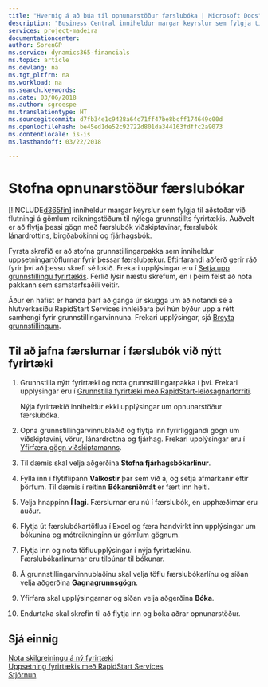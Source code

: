 ```yaml
---
title: "Hvernig á að búa til opnunarstöður færslubóka | Microsoft Docs"
description: "Business Central inniheldur margar keyrslur sem fylgja til aðstoðar við flutningi á gömlum reikningstöðum til nýlega grunnstillts fyrirtækis. Auðvelt er að flytja þessi gögn með færslubókunum."
services: project-madeira
documentationcenter: 
author: SorenGP
ms.service: dynamics365-financials
ms.topic: article
ms.devlang: na
ms.tgt_pltfrm: na
ms.workload: na
ms.search.keywords: 
ms.date: 03/06/2018
ms.author: sgroespe
ms.translationtype: HT
ms.sourcegitcommit: d7fb34e1c9428a64c71ff47be8bcff174649c00d
ms.openlocfilehash: be45ed1de52c92722d801da344163fdffc2a9073
ms.contentlocale: is-is
ms.lasthandoff: 03/22/2018

---
```

# <a name="create-journal-opening-balances"></a>Stofna opnunarstöður færslubókar
[!INCLUDE[d365fin](includes/d365fin_md.md)] inniheldur margar keyrslur sem fylgja til aðstoðar við flutningi á gömlum reikningstöðum til nýlega grunnstillts fyrirtækis. Auðvelt er að flytja þessi gögn með færslubók viðskiptavinar, færslubók lánardrottins, birgðabókinni og fjárhagsbók.

Fyrsta skrefið er að stofna grunnstillingarpakka sem inniheldur uppsetningartöflurnar fyrir þessar færslubækur. Eftirfarandi aðferð gerir ráð fyrir því að þessu skrefi sé lokið. Frekari upplýsingar eru í [Setja upp grunnstillingu fyrirtækis](admin-set-up-company-configuration.md). Ferlið lýsir næstu skrefum, en í þeim felst að nota pakkann sem samstarfsaðili veitir.  

Áður en hafist er handa þarf að ganga úr skugga um að notandi sé á hlutverkasíðu RapidStart Services innleiðara því hún býður upp á rétt samhengi fyrir grunnstillingarvinnuna. Frekari upplýsingar, sjá [Breyta grunnstillingum](ui-change-basic-settings.md).

## <a name="to-apply-the-entries-in-a-journal-to-a-new-company"></a>Til að jafna færslurnar í færslubók við nýtt fyrirtæki  
1. Grunnstilla nýtt fyrirtæki og nota grunnstillingarpakka í því. Frekari upplýsingar eru í [Grunnstilla fyrirtæki með RapidStart-leiðsagnarforriti](admin-how-to-configure-a-company-with-the-rapidstart-wizard.md).  

    Nýja fyrirtækið inniheldur ekki upplýsingar um opnunarstöður færslubóka.  

2. Opna grunnstillingarvinnublaðið og flytja inn fyrirliggjandi gögn um viðskiptavini, vörur, lánardrottna og fjárhag. Frekari upplýsingar eru í [Yfirfæra gögn viðskiptamanns](admin-migrate-customer-data.md).  
3. Til dæmis skal velja aðgerðina **Stofna fjárhagsbókarlínur**.  
4. Fylla inn í flýtiflipann **Valkostir** þar sem við á, og setja afmarkanir eftir þörfum. Til dæmis í reitinn **Bókarsniðmát** er fært inn heiti.  
5. Velja hnappinn **Í lagi**. Færslurnar eru nú í færslubók, en upphæðirnar eru auður.  
6. Flytja út færslubókartöflua í Excel og færa handvirkt inn upplýsingar um bókunina og mótreikninginn úr gömlum gögnum.
7. Flytja inn og nota töfluupplýsingar í nýja fyrirtækinu. Færslubókarlínurnar eru tilbúnar til bókunar.  
8. Á grunnstillingarvinnublaðinu skal velja töflu færslubókarlínu og síðan velja aðgerðina **Gagnagrunnsgögn**.  
9. Yfirfara skal upplýsingarnar og síðan velja aðgerðina **Bóka**.  
10. Endurtaka skal skrefin til að flytja inn og bóka aðrar opnunarstöður.  

## <a name="see-also"></a>Sjá einnig  
[Nota skilgreiningu á ný fyrirtæki](admin-apply-configuration-to-new-companies.md)  
[Uppsetning fyrirtækis með RapidStart Services](admin-set-up-a-company-with-rapidstart.md)  
[Stjórnun](admin-setup-and-administration.md)

